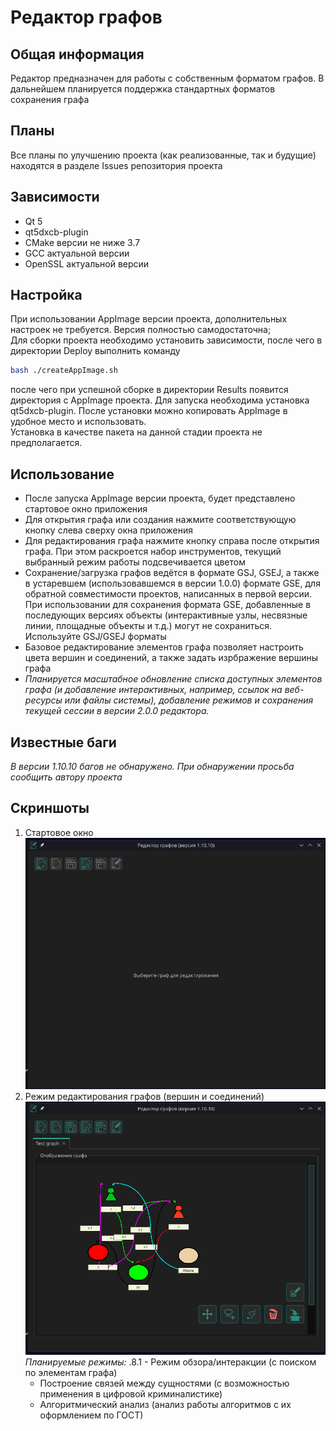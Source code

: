 # Редактор графов

## Общая информация
Редактор предназначен для работы с собственным форматом графов. В дальнейшем планируется поддержка стандартных форматов сохранения графа

## Планы
Все планы по улучшению проекта (как реализованные, так и будущие) находятся в разделе Issues репозитория проекта

## Зависимости
- Qt 5
- qt5dxcb-plugin
- CMake версии не ниже 3.7
- GCC актуальной версии
- OpenSSL актуальной версии

## Настройка
При использовании AppImage версии проекта, дополнительных настроек не требуется. Версия полностью самодостаточна;  
Для сборки проекта необходимо установить зависимости, после чего в директории Deploy выполнить команду  
```bash
bash ./createAppImage.sh
```
после чего при успешной сборке в директории Results появится директория с AppImage проекта. 
Для запуска необходима установка qt5dxcb-plugin. После установки можно копировать AppImage в удобное место и использовать.  
Установка в качестве пакета на данной стадии проекта не предполагается.

## Использование
- После запуска AppImage версии проекта, будет представлено стартовое окно приложения
- Для открытия графа или создания нажмите соответствующую кнопку слева сверху окна приложения
- Для редактирования графа нажмите кнопку справа после открытия графа. При этом раскроется набор инструментов, текущий выбранный режим работы подсвечивается цветом
- Сохранение/загрузка графов ведётся в формате GSJ, GSEJ, а также в устаревшем (использовавшемся в версии 1.0.0) формате GSE, для обратной совместимости проектов, написанных в первой версии. При использовании для сохранения формата GSE, добавленные в последующих версиях объекты (интерактивные узлы, несвязные линии, площадные объекты и т.д.) могут не сохраниться. Используйте GSJ/GSEJ форматы
- Базовое редактирование элементов графа позволяет настроить цвета вершин и соединений, а также задать изрбражение вершины графа
- _Планируется масштабное обновление списка доступных элементов графа (и добавление интерактивных, например, ссылок на веб-ресурсы или файлы системы), добавление режимов и сохранения текущей сессии в версии 2.0.0 редактора._

## Известные баги
_В версии 1.10.10 багов не обнаружено. При обнаружении просьба сообщить автору проекта_

## Скриншоты
1. Стартовое окно  
![Старовое окно](./DATA/readme/start.png)
2. Режим редактирования графов (вершин и соединений)  
![Процесс редактирования графа](./DATA/readme/editmode.png)
   _Планируемые режимы:_
.8.1   - Режим обзора/интеракции (с поиском по элементам графа)
   - Построение связей между сущностями (с возможностью применения в цифровой криминалистике)
   - Алгоритмический анализ (анализ работы алгоритмов с их оформлением по ГОСТ)
